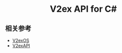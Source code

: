 <div align="center">

# V2ex API for C#

</div>

## 相关参考

- [V2exOS](https://github.com/isaced/V2exOS)
- [V2exAPI](https://github.com/isaced/V2exAPI)